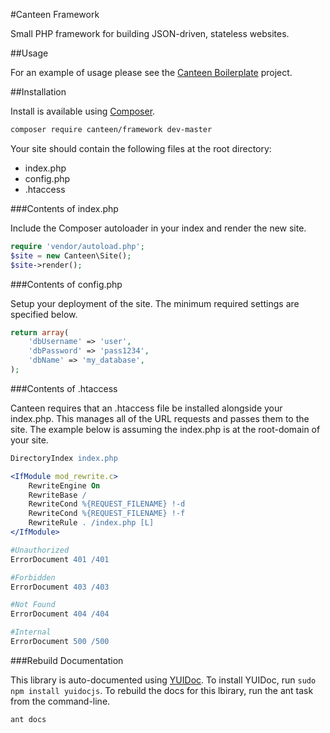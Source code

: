 #Canteen Framework

Small PHP framework for building JSON-driven, stateless websites.

##Usage

For an example of usage please see the [Canteen Boilerplate](https://github.com/Canteen/CanteenBoilerplate) project. 

##Installation

Install is available using [Composer](http://getcomposer.org).

```bash
composer require canteen/framework dev-master
```
Your site should contain the following files at the root directory:

+ index.php
+ config.php
+ .htaccess

###Contents of index.php

Include the Composer autoloader in your index and render the new site.

```php
require 'vendor/autoload.php';
$site = new Canteen\Site();
$site->render();
```

###Contents of config.php

Setup your deployment of the site. The minimum required settings are specified below.

```php
return array(
	'dbUsername' => 'user',
	'dbPassword' => 'pass1234',
	'dbName' => 'my_database',
);
```

###Contents of .htaccess

Canteen requires that an .htaccess file be installed alongside your index.php. This manages all of the URL requests and passes them to the site. The example below is assuming the index.php is at the root-domain of your site.

```apache
DirectoryIndex index.php

<IfModule mod_rewrite.c>
	RewriteEngine On
	RewriteBase /
	RewriteCond %{REQUEST_FILENAME} !-d
	RewriteCond %{REQUEST_FILENAME} !-f
	RewriteRule . /index.php [L]
</IfModule>

#Unauthorized
ErrorDocument 401 /401

#Forbidden
ErrorDocument 403 /403

#Not Found
ErrorDocument 404 /404

#Internal
ErrorDocument 500 /500
```

###Rebuild Documentation

This library is auto-documented using [YUIDoc](http://yui.github.io/yuidoc/). To install YUIDoc, run `sudo npm install yuidocjs`. To rebuild the docs for this lbirary, run the ant task from the command-line. 

```bash
ant docs
```